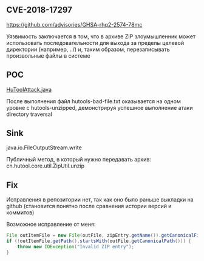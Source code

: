 ## CVE-2018-17297

https://github.com/advisories/GHSA-rhq2-2574-78mc

Уязвимость заключается в том, что в архиве ZIP злоумышленник может использовать последовательности для выхода за
пределы целевой директории (например, ../) и, таким образом, перезаписывать произвольные файлы в системе

## POC

[HuToolAttack.java](../src/main/java/org/example/HuToolAttack.java)

После выполнения файл hutools-bad-file.txt оказывается на одном уровне с hutools-unzipped, демонстрируя успешное
выполнение атаки directory traversal

## Sink

java.io.FileOutputStream.write

Публичный метод, в который нужно передавать архив: cn.hutool.core.util.ZipUtil.unzip

## Fix

Исправления в репозитории нет, так как оно было раньше выкладки на github (становится понятно после сравнения истории
версий и коммитов)

Возможное исправление от меня:

```java
File outItemFile = new File(outFile, zipEntry.getName()).getCanonicalFile();
if (!outItemFile.getPath().startsWith(outFile.getCanonicalPath())) {
    throw new IOException("Invalid ZIP entry");
}
```
